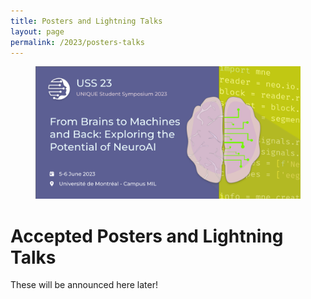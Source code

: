 ```yaml
---
title: Posters and Lightning Talks
layout: page
permalink: /2023/posters-talks
---
```


<section class="hero is-primary">
  <div class="hero-body">
    <figure class="image is-5by2">
      <img src="/assets/img/USS2023/banner.png" alt="USS 2023">
    </figure>
  </div>
</section>

# Accepted Posters and Lightning Talks

<!--
{% assign submissions = site.data.submissions_2023 | sort: "title" %}
{% for submission in submissions %}
  {% include submission-card.html %}
{% endfor %}
-->


These will be announced here later!
